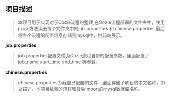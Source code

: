 ## 项目描述
>本项目用于实现对于Oozie流程的整理,在Oozie流程部署的文件夹中，使用prop 方法读去每个文件夹中的job.properties 和 chinese.properties.最后将各个流程的配置信息存储到mysql中，供前端展示。

**job.properties**
>job.properties配置文件为Oozie流程自带的配置参数。里面配置了job_name,start_time,end_time.等参数。

**chinese.properties**
>chinese.properties为我自己配置的文件，里面存储了项目的中文名称，中文描述，本项目依赖的流程和最后import的mysql数据库名称。
